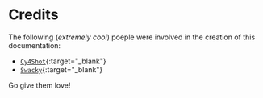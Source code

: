 # Credits

The following (*extremely cool*) poeple were involved in the creation of this documentation:

- [`Cy4Shot`](https://github.com/Cy4Shot "Cy4#2695"){:target="_blank"}
- [`Swacky`](https://github.com/Swackyy "Swacky#0001"){:target="_blank"}

Go give them love!
